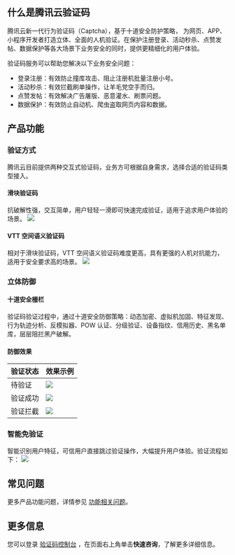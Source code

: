 ## 什么是腾讯云验证码
腾讯云新一代行为验证码（Captcha），基于十道安全防护策略， 为网页、APP、小程序开发者打造立体、全面的人机验证。在保护注册登录、活动秒杀、点赞发帖、数据保护等各大场景下业务安全的同时，提供更精细化的用户体验。

验证码服务可以帮助您解决以下业务安全问题：
- 登录注册：有效防止撞库攻击、阻止注册机批量注册小号。
- 活动秒杀：有效拦截刷单操作，让羊毛党空手而归。
- 点赞发帖：有效解决广告屠版、恶意灌水、刷票问题。
- 数据保护：有效防止自动机、爬虫盗取网页内容和数据。


## 产品功能
### 验证方式
腾讯云目前提供两种交互式验证码，业务方可根据自身需求，选择合适的验证码类型接入。

#### 滑块验证码
抗破解性强，交互简单，用户轻轻一滑即可快速完成验证，适用于追求用户体验的场景。
![](https://main.qcloudimg.com/raw/cdbc323a89e4f6bd82a3062af973f271.png)

#### VTT 空间语义验证码
相对于滑块验证码，VTT 空间语义验证码难度更高，具有更强的人机对抗能力，适用于安全要求高的场景。
![](https://main.qcloudimg.com/raw/a1b27a0b54bd4bfe69a90e17ff59484a.png)

### 立体防御

#### 十道安全栅栏
验证码验证过程中，通过十道安全防御策略：动态加密、虚拟机加固、特征发现、行为轨迹分析、反模拟器、POW 认证、分级验证、设备指纹、信用历史、黑名单库，层层阻拦黑产破解。

#### 防御效果

| 验证状态 | 效果示例                                                     |
| -------- | ------------------------------------------------------------ |
| 待验证   | ![](https://qcloudimg.tencent-cloud.cn/raw/2bcb3957328d26d325dd147dd6d71193.png) |
| 验证成功 | ![](https://qcloudimg.tencent-cloud.cn/raw/59bc7fc7fb2e96007fa188a30e52cc9f.png) |
| 验证拦截 | ![](https://qcloudimg.tencent-cloud.cn/raw/c67bfbe0b0b2c2a09e97d13b80337fbe.png) |

### 智能免验证
智能识别用户特征，可信用户直接跳过验证操作，大幅提升用户体验。验证流程如下：
![](https://qcloudimg.tencent-cloud.cn/raw/8120c3126cedb8bea059c00c8a2da335.png)

## 常见问题

更多产品功能问题，详情参见 [功能相关问题](https://cloud.tencent.com/document/product/1110/36827)。

## 更多信息

您可以登录 [验证码控制台](https://console.cloud.tencent.com/captcha/graphical) ，在页面右上角单击**快速咨询**，了解更多详细信息。
